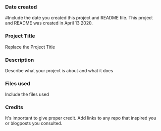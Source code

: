 ### Date created
#Include the date you created this project and README file.
This project and README was created in April 13 2020.


### Project Title
Replace the Project Title

### Description
Describe what your project is about and what it does

### Files used
Include the files used

### Credits
It's important to give proper credit. Add links to any repo that inspired you or blogposts you consulted.

